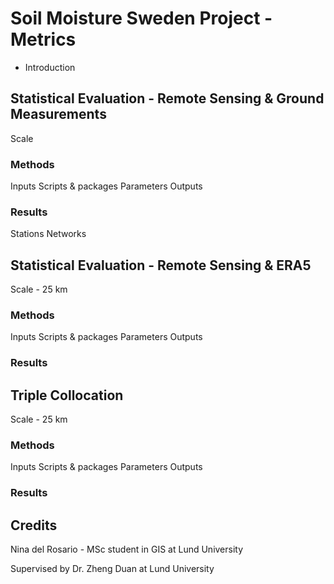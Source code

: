 # Soil Moisture Sweden Project - Metrics

* Introduction

## Statistical Evaluation - Remote Sensing & Ground Measurements
Scale

### Methods

Inputs
Scripts & packages
Parameters
Outputs

### Results

Stations
Networks

## Statistical Evaluation - Remote Sensing & ERA5
Scale - 25 km

### Methods

Inputs
Scripts & packages
Parameters
Outputs

### Results

## Triple Collocation
Scale - 25 km

### Methods
Inputs
Scripts & packages
Parameters
Outputs

### Results

## Credits

Nina del Rosario - MSc student in GIS at Lund University

Supervised by Dr. Zheng Duan at Lund University